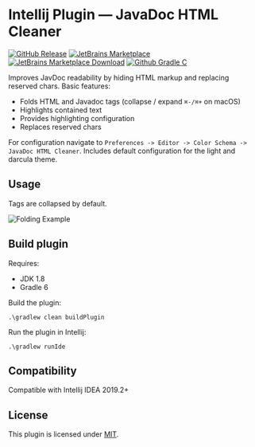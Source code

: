 Intellij Plugin ― JavaDoc HTML Cleaner
====================================== 

[![GitHub Release](https://img.shields.io/github/release/gindex/intellij-javadoc-html-cleaner.svg)](https://github.com/gindex/intellij-javadoc-html-cleaner/releases) 
[![JetBrains Marketplace](https://img.shields.io/jetbrains/plugin/v/13344-javadoc-html-cleaner)](https://plugins.jetbrains.com/plugin/13344-javadoc-html-cleaner)
[![JetBrains Marketplace Download](https://img.shields.io/jetbrains/plugin/d/13344-javadoc-html-cleaner)](https://plugins.jetbrains.com/plugin/13344-javadoc-html-cleaner)
[![Github Gradle C](https://github.com/gindex/intellij-javadoc-html-cleaner/workflows/Gradle%20CI/badge.svg)](https://github.com/gindex/intellij-javadoc-html-cleaner/actions)

Improves JavDoc readability by hiding HTML markup and replacing reserved chars.
Basic features:
- Folds HTML and Javadoc tags (collapse / expand `⌘-/⌘+` on macOS)
- Highlights contained text
- Provides highlighting configuration
- Replaces reserved chars

For configuration navigate to `Preferences -> Editor -> Color Schema -> JavaDoc HTML Cleaner`. 
Includes default configuration for the light and darcula theme. 

Usage
-----
Tags are collapsed by default. 

![Folding Example](https://user-images.githubusercontent.com/4037842/69012627-364d9100-0978-11ea-9aec-255539d4d7f2.gif)

Build plugin
------------

Requires:
- JDK 1.8
- Gradle 6

Build the plugin:

`.\gradlew clean buildPlugin`

Run the plugin in Intellij:

`.\gradlew runIde`

Compatibility
-------------

Compatible with Intellij IDEA 2019.2+

License
-------

This plugin is licensed under [MIT](LICENSE).
